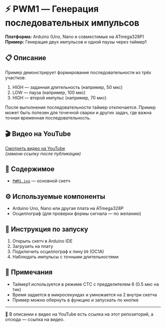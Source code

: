 # ⚡ PWM1 — Генерация последовательных импульсов

**Платформа:** Arduino (Uno, Nano и совместимые на ATmega328P)  
**Пример:** Генерация двух импульсов и одной паузы через таймер1

## 📋 Описание

Пример демонстрирует формирование последовательности из трёх участков:

1. HIGH — заданная длительность (например, 50 мкс)
2. LOW — пауза (например, 100 мкс)
3. HIGH — второй импульс (например, 70 мкс)

После выполнения последовательности таймер отключается. Пример может быть полезен для точечной сварки и других задач, где важна точная временная последовательность.

## 🎬 Видео на YouTube

[Смотреть видео на YouTube](https://youtu.be/ТВОЙ_РОЛИК_ID)  
*(замени ссылку после публикации)*

## 📁 Содержимое

- [`PWM1.ino`](PWM1.ino) — основной скетч

## ⚙️ Используемые компоненты

- Arduino Uno, Nano или другая плата на ATmega328P
- Осциллограф (для проверки формы сигнала — по желанию)

## 🚀 Инструкция по запуску

1. Открыть скетч в Arduino IDE
2. Загрузить на плату
3. Подключить осциллограф к пину `D9` (OC1A)
4. Наблюдать импульсы с точными длительностями

## 📝 Примечания

- Таймер1 используется в режиме CTC с предделителем 8 (0.5 мкс на тик)
- Время задается в микросекундах и умножается на 2 внутри скетча
- Пример можно обернуть в функцию и запускать по кнопке

---

🔁 В описании к видео на YouTube есть ссылка на этот репозиторий, а отсюда — ссылка на видео.

